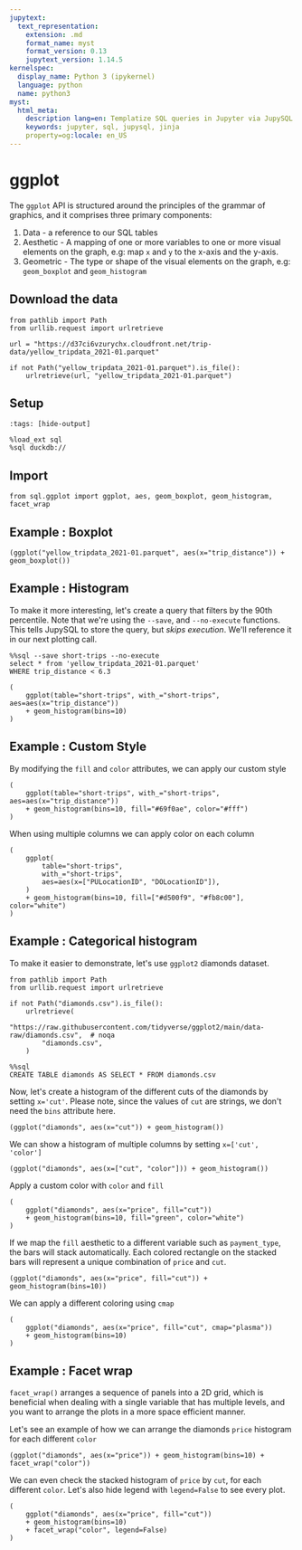 ```yaml
---
jupytext:
  text_representation:
    extension: .md
    format_name: myst
    format_version: 0.13
    jupytext_version: 1.14.5
kernelspec:
  display_name: Python 3 (ipykernel)
  language: python
  name: python3
myst:
  html_meta:
    description lang=en: Templatize SQL queries in Jupyter via JupySQL
    keywords: jupyter, sql, jupysql, jinja
    property=og:locale: en_US
---
```


# ggplot

The `ggplot` API is structured around the principles of the grammar of graphics, and it comprises three primary components:
1. Data - a reference to our SQL tables
2. Aesthetic - A mapping of one or more variables to one or more visual elements on the graph, e.g: map `x` and `y` to the x-axis and the y-axis.
3. Geometric - The type or shape of the visual elements on the graph, e.g: `geom_boxplot` and `geom_histogram`


## Download the data

```{code-cell} ipython3
from pathlib import Path
from urllib.request import urlretrieve

url = "https://d37ci6vzurychx.cloudfront.net/trip-data/yellow_tripdata_2021-01.parquet"

if not Path("yellow_tripdata_2021-01.parquet").is_file():
    urlretrieve(url, "yellow_tripdata_2021-01.parquet")
```

## Setup

```{code-cell} ipython3
:tags: [hide-output]

%load_ext sql
%sql duckdb://
```

## Import

```{code-cell} ipython3
from sql.ggplot import ggplot, aes, geom_boxplot, geom_histogram, facet_wrap
```

## Example : Boxplot

```{code-cell} ipython3
(ggplot("yellow_tripdata_2021-01.parquet", aes(x="trip_distance")) + geom_boxplot())
```

## Example : Histogram

To make it more interesting, let's create a query that filters by the 90th percentile. Note that we're using the `--save`, and `--no-execute` functions. This tells JupySQL to store the query, but *skips execution*. We'll reference it in our next plotting call.

```{code-cell} ipython3
%%sql --save short-trips --no-execute
select * from 'yellow_tripdata_2021-01.parquet'
WHERE trip_distance < 6.3
```

```{code-cell} ipython3
(
    ggplot(table="short-trips", with_="short-trips", aes=aes(x="trip_distance"))
    + geom_histogram(bins=10)
)
```

## Example : Custom Style

By modifying the `fill` and `color` attributes, we can apply our custom style

```{code-cell} ipython3
(
    ggplot(table="short-trips", with_="short-trips", aes=aes(x="trip_distance"))
    + geom_histogram(bins=10, fill="#69f0ae", color="#fff")
)
```

When using multiple columns we can apply color on each column

```{code-cell} ipython3
(
    ggplot(
        table="short-trips",
        with_="short-trips",
        aes=aes(x=["PULocationID", "DOLocationID"]),
    )
    + geom_histogram(bins=10, fill=["#d500f9", "#fb8c00"], color="white")
)
```

## Example : Categorical histogram

To make it easier to demonstrate, let's use `ggplot2` diamonds dataset.

```{code-cell} ipython3
from pathlib import Path
from urllib.request import urlretrieve

if not Path("diamonds.csv").is_file():
    urlretrieve(
        "https://raw.githubusercontent.com/tidyverse/ggplot2/main/data-raw/diamonds.csv",  # noqa
        "diamonds.csv",
    )
```

```{code-cell} ipython3
%%sql
CREATE TABLE diamonds AS SELECT * FROM diamonds.csv
```

Now, let's create a histogram of the different cuts of the diamonds by setting `x='cut'`.
Please note, since the values of `cut` are strings, we don't need the `bins` attribute here.

```{code-cell} ipython3
(ggplot("diamonds", aes(x="cut")) + geom_histogram())
```

We can show a histogram of multiple columns by setting `x=['cut', 'color']`

```{code-cell} ipython3
(ggplot("diamonds", aes(x=["cut", "color"])) + geom_histogram())
```

Apply a custom color with `color` and `fill`

```{code-cell} ipython3
(
    ggplot("diamonds", aes(x="price", fill="cut"))
    + geom_histogram(bins=10, fill="green", color="white")
)
```

If we map the `fill` aesthetic to a different variable such as `payment_type`, the bars will stack automatically. Each colored rectangle on the stacked bars will represent a unique combination of `price` and `cut`.

```{code-cell} ipython3
(ggplot("diamonds", aes(x="price", fill="cut")) + geom_histogram(bins=10))
```

We can apply a different coloring using `cmap`

```{code-cell} ipython3
(
    ggplot("diamonds", aes(x="price", fill="cut", cmap="plasma"))
    + geom_histogram(bins=10)
)
```

## Example : Facet wrap

`facet_wrap()` arranges a sequence of panels into a 2D grid, which is beneficial when dealing with a single variable that has multiple levels, and you want to arrange the plots in a more space efficient manner.

Let's see an example of how we can arrange the diamonds `price` histogram for each different `color`

```{code-cell} ipython3
(ggplot("diamonds", aes(x="price")) + geom_histogram(bins=10) + facet_wrap("color"))
```

We can even check the stacked histogram of `price` by `cut`, for each different `color`.
Let's also hide legend with `legend=False` to see every plot.

```{code-cell} ipython3
(
    ggplot("diamonds", aes(x="price", fill="cut"))
    + geom_histogram(bins=10)
    + facet_wrap("color", legend=False)
)
```
